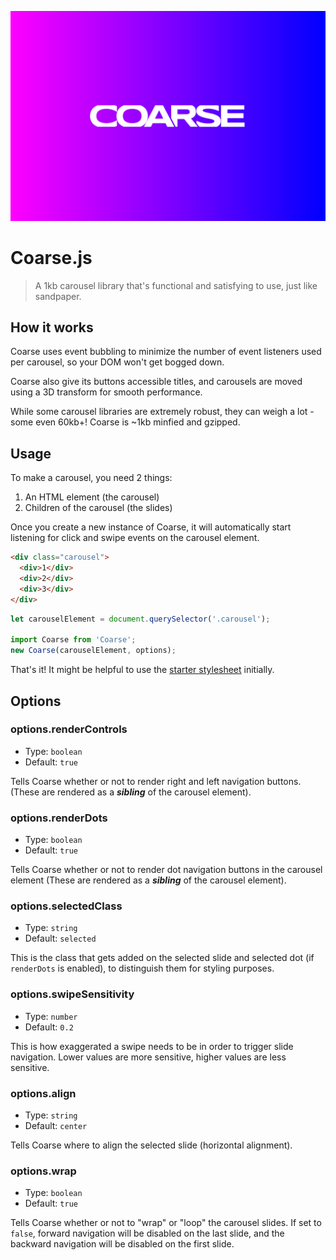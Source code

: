 ![The Coarse.js Logo](./logo.png)

# Coarse.js
> A 1kb carousel library that's functional and satisfying to use, just like sandpaper.


## How it works
Coarse uses event bubbling to minimize the number of event listeners used per carousel, so your DOM won't get bogged down.

Coarse also give its buttons accessible titles, and carousels are moved using a 3D transform for smooth performance.

While some carousel libraries are extremely robust, they can weigh a lot - some even 60kb+! Coarse is ~1kb minfied and gzipped.

## Usage
To make a carousel, you need 2 things:
1. An HTML element (the carousel)
2. Children of the carousel (the slides)

Once you create a new instance of Coarse, it will automatically start listening for click and swipe events on the carousel element.

```html
<div class="carousel">
  <div>1</div>
  <div>2</div>
  <div>3</div>
</div>
```
```javascript
let carouselElement = document.querySelector('.carousel');

import Coarse from 'Coarse';
new Coarse(carouselElement, options);
```

That's it! It might be helpful to use the [starter stylesheet](./starter.css) initially.


## Options

### options.renderControls
- Type: `boolean`
- Default: `true`

Tells Coarse whether or not to render right and left navigation buttons. (These are rendered as a ***sibling*** of the carousel element).

### options.renderDots
- Type: `boolean`
- Default: `true`

Tells Coarse whether or not to render dot navigation buttons in the carousel element (These are rendered as a ***sibling*** of the carousel element).

### options.selectedClass
- Type: `string`
- Default: `selected`

This is the class that gets added on the selected slide and selected dot (if `renderDots` is enabled), to distinguish them for styling purposes.

### options.swipeSensitivity
- Type: `number`
- Default: `0.2`

This is how exaggerated a swipe needs to be in order to trigger slide navigation. Lower values are more sensitive, higher values are less sensitive.

### options.align
- Type: `string`
- Default: `center`

Tells Coarse where to align the selected slide (horizontal alignment).

### options.wrap
- Type: `boolean`
- Default: `true`

Tells Coarse whether or not to "wrap" or "loop" the carousel slides. If set to `false`, forward navigation will be disabled on the last slide, and the backward navigation will be disabled on the first slide.